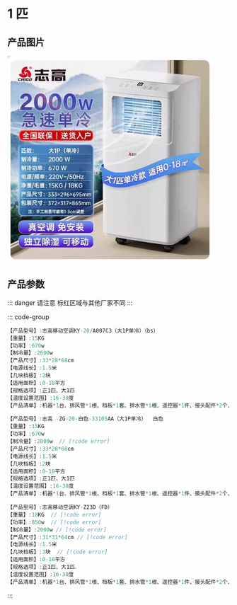# 1 匹

## 产品图片

<img src="./img/1匹单冷.jpg" />

## 产品参数

::: danger 请注意
标红区域与其他厂家不同
:::

::: code-group

```c# [宝士] {1}
【产品型号】:志高移动空调KY-20/A007C3（大1P单冷）（bs）
【重量】:15KG
【功率】:670w
【制冷量】:2600w
【产品尺寸】:33*28*68cm
【电源线长】:1.5米
【几块档板】:2块
【适用面积】:0-18平方
【规格选项】:正1匹、大1匹
【温度设置范围】:16-30度
【产品清单】:机器*1台、排风管*1根、档板*1套、排水管*1根、遥控器*1件、接头配件*2个、说明书*1
```

```c# [万爱]{1}
【产品型号】:志高 -ZG-20-白色-33105AA（大1P单冷）  白色
【重量】:15KG
【功率】:670w
【制冷量】:2000w  // [!code error]
【产品尺寸】:33*28*68cm
【电源线长】:1.5米
【几块档板】:2块
【适用面积】:0-18平方
【规格选项】:正1匹、大1匹
【温度设置范围】:16-30度
【产品清单】:机器*1台、排风管*1根、档板*1套、排水管*1根、遥控器*1件、接头配件*2个、说明书*1
```

```c# [富达]{1}
【产品型号】:志高移动空调KY-Z23D（FD）
【重量】:18KG  // [!code error]
【功率】:850w  // [!code error]
【制冷量】:2000w // [!code error]
【产品尺寸】:31*31*64cm // [!code error]
【电源线长】:1.5米
【几块档板】:3块  // [!code error]
【适用面积】:0-18平方
【规格选项】:正1匹、大1匹
【温度设置范围】:16-30度
【产品清单】:机器*1台、排风管*1根、档板*1套、排水管*1根、遥控器*1件、接头配件*2个、说明书*1
```

:::
